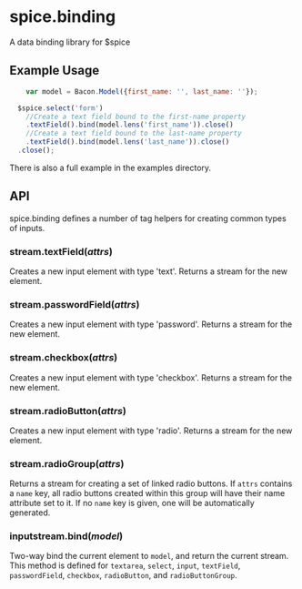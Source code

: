 # spice.binding

A data binding library for $spice

## Example Usage

```javascript
	var model = Bacon.Model({first_name: '', last_name: ''});

  $spice.select('form')
  	//Create a text field bound to the first-name property
  	.textField().bind(model.lens('first_name')).close()
  	//Create a text field bound to the last-name property
  	.textField().bind(model.lens('last_name')).close()
  .close();
```

There is also a full example in the examples directory.


## API

spice.binding defines a number of tag helpers for creating common types of inputs.


### stream.textField(*attrs*)
Creates a new input element with type 'text'. Returns a stream for the new element.

### stream.passwordField(*attrs*)
Creates a new input element with type 'password'. Returns a stream for the new element.

### stream.checkbox(*attrs*)
Creates a new input element with type 'checkbox'. Returns a stream for the new element.

### stream.radioButton(*attrs*)
Creates a new input element with type 'radio'. Returns a stream for the new element.

### stream.radioGroup(*attrs*)
Returns a stream for creating a set of linked radio buttons.
If ```attrs``` contains a ```name``` key, all radio buttons created within this group will have their name attribute set to it.
If no ```name``` key is given, one will be automatically generated.


### inputstream.bind(*model*)
Two-way bind the current element to ```model```, and return the current stream.
This method is defined for ```textarea```, ```select```, ```input```, ```textField```, ```passwordField```, ```checkbox```, ```radioButton```, and ```radioButtonGroup```.
